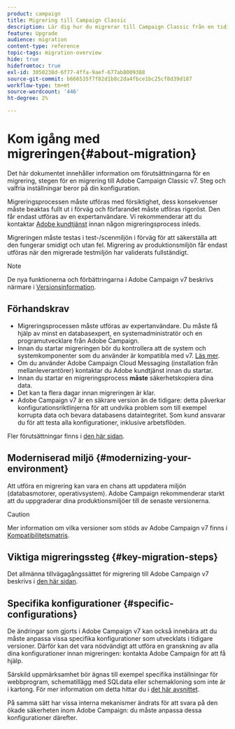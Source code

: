 ```yaml
---
product: campaign
title: Migrering till Campaign Classic
description: Lär dig hur du migrerar till Campaign Classic från en tidigare kampanjversion
feature: Upgrade
audience: migration
content-type: reference
topic-tags: migration-overview
hide: true
hidefromtoc: true
exl-id: 3050238d-6f77-4ffa-9aef-677ab8009388
source-git-commit: b666535f7f82d1b8c2da4fbce1bc25cf8d39d187
workflow-type: tm+mt
source-wordcount: '446'
ht-degree: 2%

---
```


# Kom igång med migreringen{#about-migration}



Det här dokumentet innehåller information om förutsättningarna för en migrering, stegen för en migrering till Adobe Campaign Classic v7. Steg och valfria inställningar beror på din konfiguration.

Migreringsprocessen måste utföras med försiktighet, dess konsekvenser måste beaktas fullt ut i förväg och förfarandet måste utföras rigoröst. Den får endast utföras av en expertanvändare. Vi rekommenderar att du kontaktar [Adobe kundtjänst](https://helpx.adobe.com/se/enterprise/admin-guide.html/enterprise/using/support-for-experience-cloud.ug.html) innan någon migreringsprocess inleds.

Migreringen måste testas i test-/scenmiljön i förväg för att säkerställa att den fungerar smidigt och utan fel. Migrering av produktionsmiljön får endast utföras när den migrerade testmiljön har validerats fullständigt.

>[!NOTE]
>
>De nya funktionerna och förbättringarna i Adobe Campaign v7 beskrivs närmare i [Versionsinformation](../../rn/using/latest-release.md).


## Förhandskrav

* Migreringsprocessen måste utföras av expertanvändare. Du måste få hjälp av minst en databasexpert, en systemadministratör och en programutvecklare från Adobe Campaign.
* Innan du startar migreringen bör du kontrollera att de system och systemkomponenter som du använder är kompatibla med v7. [Läs mer](../../rn/using/compatibility-matrix.md).
* Om du använder Adobe Campaign Cloud Messaging (installation från mellanleverantörer) kontaktar du Adobe kundtjänst innan du startar.
* Innan du startar en migreringsprocess **måste** säkerhetskopiera dina data.
* Det kan ta flera dagar innan migreringen är klar.
* Adobe Campaign v7 är en säkrare version än de tidigare: detta påverkar konfigurationsriktlinjerna för att undvika problem som till exempel korrupta data och bevara databasens dataintegritet. Som kund ansvarar du för att testa alla konfigurationer, inklusive arbetsflöden.

Fler förutsättningar finns i [den här sidan](../../migration/using/before-starting-migration.md).


## Moderniserad miljö {#modernizing-your-environment}

Att utföra en migrering kan vara en chans att uppdatera miljön (databasmotorer, operativsystem). Adobe Campaign rekommenderar starkt att du uppgraderar dina produktionsmiljöer till de senaste versionerna.

>[!CAUTION]
>
>Mer information om vilka versioner som stöds av Adobe Campaign v7 finns i [Kompatibilitetsmatris](../../rn/using/compatibility-matrix.md).

## Viktiga migreringssteg {#key-migration-steps}

Det allmänna tillvägagångssättet för migrering till Adobe Campaign v7 beskrivs i [den här sidan](../../migration/using/before-starting-migration.md).


## Specifika konfigurationer {#specific-configurations}

De ändringar som gjorts i Adobe Campaign v7 kan också innebära att du måste anpassa vissa specifika konfigurationer som utvecklats i tidigare versioner. Därför kan det vara nödvändigt att utföra en granskning av alla dina konfigurationer innan migreringen: kontakta Adobe Campaign för att få hjälp.

Särskild uppmärksamhet bör ägnas till exempel specifika inställningar för webbprogram, schematillägg med SQLdata eller schemakloning som inte är i kartong. För mer information om detta hittar du i [det här avsnittet](../../migration/using/configuring-your-platform.md).

På samma sätt har vissa interna mekanismer ändrats för att svara på den ökade säkerheten inom Adobe Campaign: du måste anpassa dessa konfigurationer därefter.

